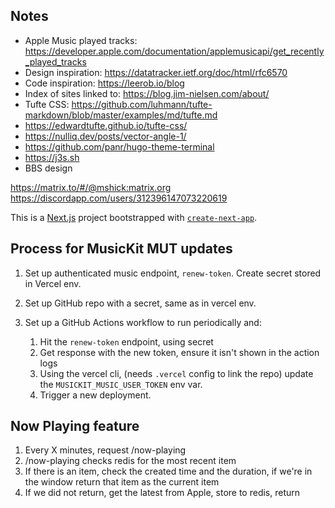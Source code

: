 ## Notes

- Apple Music played tracks:
  https://developer.apple.com/documentation/applemusicapi/get_recently_played_tracks
- Design inspiration: https://datatracker.ietf.org/doc/html/rfc6570
- Code inspiration: https://leerob.io/blog
- Index of sites linked to: https://blog.jim-nielsen.com/about/
- Tufte CSS:
  https://github.com/luhmann/tufte-markdown/blob/master/examples/md/tufte.md
- https://edwardtufte.github.io/tufte-css/
- https://nulliq.dev/posts/vector-angle-1/
- https://github.com/panr/hugo-theme-terminal
- https://j3s.sh
- BBS design

https://matrix.to/#/@mshick:matrix.org
https://discordapp.com/users/312396147073220619

This is a [Next.js](https://nextjs.org/) project bootstrapped with
[`create-next-app`](https://github.com/vercel/next.js/tree/canary/packages/create-next-app).

## Process for MusicKit MUT updates

1. Set up authenticated music endpoint, `renew-token`. Create secret stored in
   Vercel env.
2. Set up GitHub repo with a secret, same as in vercel env.
3. Set up a GitHub Actions workflow to run periodically and:

   1. Hit the `renew-token` endpoint, using secret
   2. Get response with the new token, ensure it isn't shown in the action logs
   3. Using the vercel cli, (needs `.vercel` config to link the repo) update the
      `MUSICKIT_MUSIC_USER_TOKEN` env var.
   4. Trigger a new deployment.

## Now Playing feature

1. Every X minutes, request /now-playing
2. /now-playing checks redis for the most recent item
3. If there is an item, check the created time and the duration, if we're in the
   window return that item as the current item
4. If we did not return, get the latest from Apple, store to redis, return
